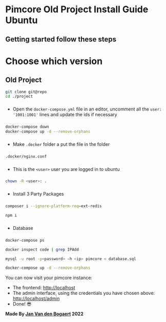 # Pimcore Old Project Install Guide Ubuntu

## Getting started follow these steps
# Choose which version
## Old Project 

```bash
git clone git@repo
cd ./project
```

### 
 * Open the `docker-compose.yml` file in an editor, uncomment all the `user: '1001:1001'` lines and update the ids if necessary
###

```bash
docker-compose down
docker-compose up -d --remove-orphans
```

### 
 * Make `.docker` folder a put the file in the folder
###
```bash
.docker/nginx.conf
```
###
* This is the `<user>` user you are logged in to ubuntu
###

```bash
chown -R <user>: .
```


###
* Install 3 Party Packages 
###

```bash
composer i --ignore-platform-req=ext-redis

npm i
```
###
* Database
###
```bash
docker-compose ps

docker inspect code | grep IPAdd

mysql -u root -p<password> -h <ip> pimcore < database.sql

docker-compose up -d --remove-orphans
```



You can now visit your pimcore instance:
- The frontend: <http://localhost>
- The admin interface, using the credentials you have chosen above: <http://localhost/admin>
- Done! 😎

**Made By [Jan Van den Bogaert](https://github.com/JanVDB2000) 2022**

